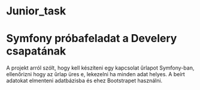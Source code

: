 # Junior_task

# Symfony próbafeladat a Develery csapatának 

A projekt arról szólt, hogy kell készíteni egy kapcsolat űrlapot Symfony-ban, ellenőrizni hogy az űrlap üres e, lekezelni ha minden adat helyes. 
A beírt adatokat elmenteni adatbázisba és ehez Bootstrapet használni.